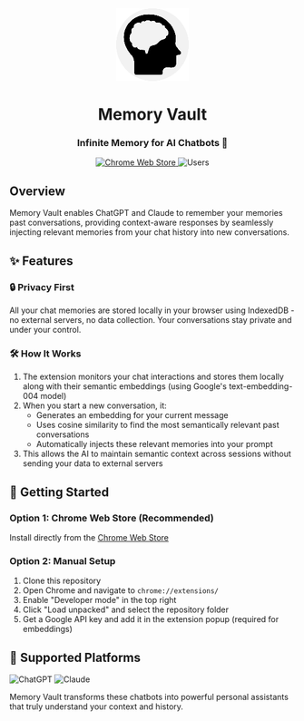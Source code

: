 <div align="center">
  <img src="icons/icon128.png" alt="Memory Vault Logo" width="128" height="128">

  # Memory Vault
  
  <h3>Infinite Memory for AI Chatbots 🧠</h3>

  <p>
    <a href="https://chromewebstore.google.com/detail/memory-vault-infinite-lon/bdmhcmmcjkgnecahmeahfbjjelkbliea">
      <img src="https://img.shields.io/badge/Chrome-Install_Now-4285F4?style=for-the-badge&logo=google-chrome&logoColor=white" alt="Chrome Web Store" />
    </a>
    <img src="https://img.shields.io/chrome-web-store/users/bdmhcmmcjkgnecahmeahfbjjelkbliea?style=for-the-badge&color=4285F4" alt="Users" />
  </p>
</div>

## Overview

Memory Vault enables ChatGPT and Claude to remember your memories past conversations, providing context-aware responses by seamlessly injecting relevant memories from your chat history into new conversations.

## ✨ Features

### 🔒 Privacy First
All your chat memories are stored locally in your browser using IndexedDB - no external servers, no data collection. Your conversations stay private and under your control.

### 🛠 How It Works
1. The extension monitors your chat interactions and stores them locally along with their semantic embeddings (using Google's text-embedding-004 model)
2. When you start a new conversation, it:
   - Generates an embedding for your current message
   - Uses cosine similarity to find the most semantically relevant past conversations
   - Automatically injects these relevant memories into your prompt
3. This allows the AI to maintain semantic context across sessions without sending your data to external servers

## 🚀 Getting Started

### Option 1: Chrome Web Store (Recommended)
Install directly from the [Chrome Web Store](https://chromewebstore.google.com/detail/memory-vault-infinite-lon/bdmhcmmcjkgnecahmeahfbjjelkbliea)

### Option 2: Manual Setup
1. Clone this repository
2. Open Chrome and navigate to `chrome://extensions/`
3. Enable "Developer mode" in the top right
4. Click "Load unpacked" and select the repository folder
5. Get a Google API key and add it in the extension popup (required for embeddings)

## 💬 Supported Platforms

<p>
  <img src="https://img.shields.io/badge/ChatGPT-74aa9c?style=for-the-badge&logo=openai&logoColor=white" alt="ChatGPT" />
  <img src="https://img.shields.io/badge/Claude-black?style=for-the-badge&logo=anthropic&logoColor=white" alt="Claude" />
</p>

Memory Vault transforms these chatbots into powerful personal assistants that truly understand your context and history.